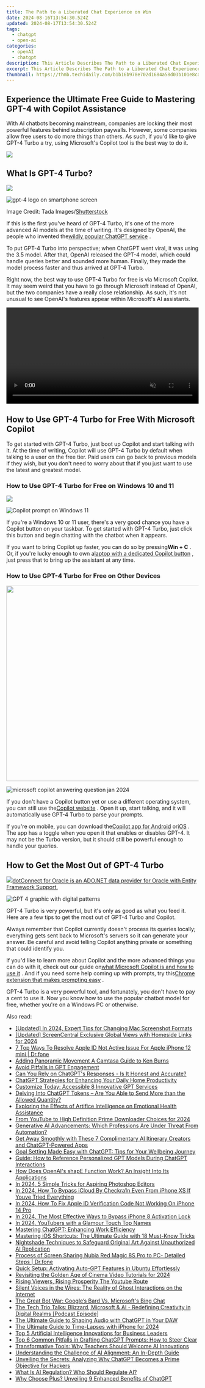```yaml
---
title: The Path to a Liberated Chat Experience on Win
date: 2024-08-16T13:54:30.524Z
updated: 2024-08-17T13:54:30.524Z
tags:
  - chatgpt
  - open-ai
categories:
  - openAI
  - chatgpt
description: This Article Describes The Path to a Liberated Chat Experience on Win
excerpt: This Article Describes The Path to a Liberated Chat Experience on Win
thumbnail: https://thmb.techidaily.com/b1b16b978e702d1684a58d03b101e8cae7dbba962afe3131815c9477f19cbcf4.jpg
---
```


## Experience the Ultimate Free Guide to Mastering GPT-4 with Copilot Assistance

 With AI chatbots becoming mainstream, companies are locking their most powerful features behind subscription paywalls. However, some companies allow free users to do more things than others. As such, if you'd like to give GPT-4 Turbo a try, using Microsoft's Copilot tool is the best way to do it.

<!-- affiliate ads begin -->
<a href="https://store.revouninstaller.com/order/checkout.php?PRODS=28010250&QTY=1&AFFILIATE=108875&CART=1"><img src="https://secure.avangate.com/images/merchant/4282ec8de8c9be897e7aff4aa231b1a4/336__280a.jpg" border="0"></a>
<!-- affiliate ads end -->
## What Is GPT-4 Turbo?

<!-- affiliate ads begin -->
<a href="https://shop.copernic.com/order/checkout.php?PRODS=41033091&QTY=1&AFFILIATE=108875&CART=1"><img src="https://secure.2checkout.com/images/merchant/8d30aa96e72440759f74bd2306c1fa3d/Copernic-2023-Affiliate-728x90-Advanced.png" border="0"></a>
<!-- affiliate ads end -->
![gpt-4 logo on smartphone screen](https://thmb.techidaily.com/9332c7608a3b7c0a804f93bd3e8889a390304fedee62792e7be872d16bace959.jpg)

 Image Credit: Tada Images/[Shutterstock](https://www.shutterstock.com/image-photo/portland-usa-mar-15-2023-webpage-2275173419)

 If this is the first you've heard of GPT-4 Turbo, it's one of the more advanced AI models at the time of writing. It's designed by OpenAI, the people who invented the[wildly popular ChatGPT service](https://www.makeuseof.com/things-you-can-do-with-chatgpt/) .

 To put GPT-4 Turbo into perspective; when ChatGPT went viral, it was using the 3.5 model. After that, OpenAI released the GPT-4 model, which could handle queries better and sounded more human. Finally, they made the model process faster and thus arrived at GPT-4 Turbo.

 Right now, the best way to use GPT-4 Turbo for free is via Microsoft Copilot. It may seem weird that you have to go through Microsoft instead of OpenAI, but the two companies have a really close relationship. As such, it's not unusual to see OpenAI's features appear within Microsoft's AI assistants.

<!-- affiliate ads begin -->
<a href="https://secure.2checkout.com/order/checkout.php?PRODS=36506229&QTY=1&AFFILIATE=108875&CART=1"><video width="100%" height="" class="rounded-t-md shadow-lg relative z-20" controls="" autoplay="" loop="" muted="" playsinline="" webkit-playinginline="">
<source type="video/mp4" src="https://aidaform.com/images/videos/aidaform-welcome-site.mp4"><source type="video/webm" src="https://aidaform.com/images/videos/aidaform-welcome-site.webm"></video></a>
<!-- affiliate ads end -->
## How to Use GPT-4 Turbo for Free With Microsoft Copilot

 To get started with GPT-4 Turbo, just boot up Copilot and start talking with it. At the time of writing, Copilot will use GPT-4 Turbo by default when talking to a user on the free tier. Paid users can go back to previous models if they wish, but you don't need to worry about that if you just want to use the latest and greatest model.

### How to Use GPT-4 Turbo for Free on Windows 10 and 11

<!-- affiliate ads begin -->
<a href="https://store.massmailsoftware.com/order/checkout.php?PRODS=1047974&QTY=1&AFFILIATE=108875&CART=1"><img src="https://secure.avangate.com/images/merchant/dc87c13749315c7217cdc4ac692e704c/banera_for_partners-04_%281%29.jpg" border="0"></a>
<!-- affiliate ads end -->
![Copilot prompt on Windows 11](https://static1.makeuseofimages.com/wordpress/wp-content/uploads/2024/03/copilot-prompt-on-windows-11.jpg)

 If you're a Windows 10 or 11 user, there's a very good chance you have a Copilot button on your taskbar. To get started with GPT-4 Turbo, just click this button and begin chatting with the chatbot when it appears.

 If you want to bring Copilot up faster, you can do so by pressing**Win + C** . Or, if you're lucky enough to own a[laptop with a dedicated Copilot button](https://www.makeuseof.com/microsofts-copilot-key-windows-11-pc/) , just press that to bring up the assistant at any time.

### How to Use GPT-4 Turbo for Free on Other Devices

<!-- affiliate ads begin -->
<a href="https://ephamedtechinc.pxf.io/c/5597632/2095369/26400" target="_top" id="2095369"><img src="//a.impactradius-go.com/display-ad/26400-2095369" border="0" alt="" width="1024" height="512"/></a><img height="0" width="0" src="https://imp.pxf.io/i/5597632/2095369/26400" style="position:absolute;visibility:hidden;" border="0" />
<!-- affiliate ads end -->
![microsoft copilot answering question jan 2024](https://static1.makeuseofimages.com/wordpress/wp-content/uploads/2024/01/microsoft-copilot-answering-question-jan-2024.jpg)

 If you don't have a Copilot button yet or use a different operating system, you can still use the[Copilot website](https://copilot.microsoft.com/) . Open it up, start talking, and it will automatically use GPT-4 Turbo to parse your prompts.

 If you're on mobile, you can download the[Copilot app for Android](https://www.anrdoezrs.net/links/7251228/type/dlg/sid/UUmuoUeUpU2032122/https://play.google.com/store/apps/details?id=com.microsoft.copilot&hl=en&gl=US) or[iOS](https://apps.apple.com/us/app/microsoft-copilot/id6472538445) . The app has a toggle when you open it that enables or disables GPT-4\. It may not be the Turbo version, but it should still be powerful enough to handle your queries.

## How to Get the Most Out of GPT-4 Turbo

<!-- affiliate ads begin -->
<a href="https://checkout.devart.com/order/checkout.php?PRODS=5023555&QTY=1&AFFILIATE=108875&CART=1"><img src="https://secure.avangate.com/images/merchant/45b430710ad04765a6afd58d9d9fafca/products/dotConnect_O.png" border="0">dotConnect for Oracle is an ADO.NET data provider for Oracle with Entity Framework Support.</a>
<!-- affiliate ads end -->
![GPT 4 graphic with digital patterns](https://static1.makeuseofimages.com/wordpress/wp-content/uploads/2024/01/gpt-4-graphic-with-digital-patterns.jpg)

 GPT-4 Turbo is very powerful, but it's only as good as what you feed it. Here are a few tips to get the most out of GPT-4 Turbo and Copilot.

 Always remember that Copilot currently doesn't process its queries locally; everything gets sent back to Microsoft's servers so it can generate your answer. Be careful and avoid telling Copilot anything private or something that could identify you.

 If you'd like to learn more about Copilot and the more advanced things you can do with it, check out our guide on[what Microsoft Copilot is and how to use it](https://www.makeuseof.com/what-is-microsoft-365-copilot/) . And if you need some help coming up with prompts, try this[Chrome extension that makes prompting easy](https://www.makeuseof.com/aiprm-chrome-extension-makes-chatgpt-prompting-easy/) .

 GPT-4 Turbo is a very powerful tool, and fortunately, you don't have to pay a cent to use it. Now you know how to use the popular chatbot model for free, whether you're on a Windows PC or otherwise.


<ins class="adsbygoogle"
     style="display:block"
     data-ad-format="autorelaxed"
     data-ad-client="ca-pub-7571918770474297"
     data-ad-slot="1223367746"></ins>



<ins class="adsbygoogle"
     style="display:block"
     data-ad-client="ca-pub-7571918770474297"
     data-ad-slot="8358498916"
     data-ad-format="auto"
     data-full-width-responsive="true"></ins>

<span class="atpl-alsoreadstyle">Also read:</span>
<div><ul>
<li><a href="https://screen-capture.techidaily.com/updated-in-2024-expert-tips-for-changing-mac-screenshot-formats/"><u>[Updated] In 2024, Expert Tips for Changing Mac Screenshot Formats</u></a></li>
<li><a href="https://vp-tips.techidaily.com/updated-screencentral-exclusive-global-views-with-homeside-links-for-2024/"><u>[Updated] ScreenCentral  Exclusive Global Views with Homeside Links for 2024</u></a></li>
<li><a href="https://iphone-unlock.techidaily.com/7-top-ways-to-resolve-apple-id-not-active-issue-for-apple-iphone-12-mini-drfone-by-drfone-ios/"><u>7 Top Ways To Resolve Apple ID Not Active Issue For Apple iPhone 12 mini | Dr.fone</u></a></li>
<li><a href="https://visual-screen-recording.techidaily.com/adding-panoramic-movement-a-camtasa-guide-to-ken-burns/"><u>Adding Panoramic Movement  A Camtasa Guide to Ken Burns</u></a></li>
<li><a href="https://tech-revival.techidaily.com/avoid-pitfalls-in-gpt-engagement/"><u>Avoid Pitfalls in GPT Engagement</u></a></li>
<li><a href="https://tech-revival.techidaily.com/can-you-rely-on-chatgpts-responses-is-it-honest-and-accurate/"><u>Can You Rely on ChatGPT's Responses - Is It Honest and Accurate?</u></a></li>
<li><a href="https://tech-revival.techidaily.com/chatgpt-strategies-for-enhancing-your-daily-home-productivity/"><u>ChatGPT Strategies for Enhancing Your Daily Home Productivity</u></a></li>
<li><a href="https://tech-revival.techidaily.com/customize-today-accessible-8-innovative-gpt-services/"><u>Customize Today: Accessible 8 Innovative GPT Services</u></a></li>
<li><a href="https://tech-revival.techidaily.com/delving-into-chatgpt-tokens-are-you-able-to-send-more-than-the-allowed-quantity/"><u>Delving Into ChatGPT Tokens – Are You Able to Send More than the Allowed Quantity?</u></a></li>
<li><a href="https://tech-revival.techidaily.com/exploring-the-effects-of-artifice-intelligence-on-emotional-health-assistance/"><u>Exploring the Effects of Artifice Intelligence on Emotional Health Assistance</u></a></li>
<li><a href="https://some-techniques.techidaily.com/from-youtube-to-high-definition-prime-downloader-choices-for-2024/"><u>From YouTube to High Definition  Prime Downloader Choices for 2024</u></a></li>
<li><a href="https://tech-revival.techidaily.com/generative-ai-advancements-which-professions-are-under-threat-from-automation/"><u>Generative AI Advancements: Which Professions Are Under Threat From Automation?</u></a></li>
<li><a href="https://tech-revival.techidaily.com/get-away-smoothly-with-these-7-complimentary-ai-itinerary-creators-and-chatgpt-powered-apps/"><u>Get Away Smoothly with These 7 Complimentary AI Itinerary Creators and ChatGPT-Powered Apps</u></a></li>
<li><a href="https://tech-revival.techidaily.com/goal-setting-made-easy-with-chatgpt-tips-for-your-wellbeing-journey/"><u>Goal Setting Made Easy with ChatGPT: Tips for Your Wellbeing Journey</u></a></li>
<li><a href="https://tech-revival.techidaily.com/guide-how-to-reference-personalized-gpt-models-during-chatgpt-interactions/"><u>Guide: How to Reference Personalized GPT Models During ChatGPT Interactions</u></a></li>
<li><a href="https://tech-revival.techidaily.com/how-does-openais-shape-function-work-an-insight-into-its-applications/"><u>How Does OpenAI's shapE Function Work? An Insight Into Its Applications</u></a></li>
<li><a href="https://extra-hints.techidaily.com/in-2024-5-simple-tricks-for-aspiring-photoshop-editors/"><u>In 2024, 5 Simple Tricks for Aspiring Photoshop Editors</u></a></li>
<li><a href="https://activate-lock.techidaily.com/in-2024-how-to-bypass-icloud-by-checkra1n-even-from-iphone-xs-if-youve-tried-everything-by-drfone-ios/"><u>In 2024, How To Bypass iCloud By Checkra1n Even From iPhone XS If Youve Tried Everything</u></a></li>
<li><a href="https://apple-account.techidaily.com/in-2024-how-to-fix-apple-id-verification-code-not-working-on-iphone-14-pro-by-drfone-ios/"><u>In 2024, How To Fix Apple ID Verification Code Not Working On iPhone 14 Pro</u></a></li>
<li><a href="https://activate-lock.techidaily.com/in-2024-the-most-effective-ways-to-bypass-iphone-8-activation-lock-by-drfone-ios/"><u>In 2024, The Most Effective Ways to Bypass iPhone 8 Activation Lock</u></a></li>
<li><a href="https://youtube-web.techidaily.com/24-youtubers-with-a-glamour-touch-top-names/"><u>In 2024, YouTubers with a Glamour Touch  Top Names</u></a></li>
<li><a href="https://tech-revival.techidaily.com/mastering-chatgpt-enhancing-work-efficiency/"><u>Mastering ChatGPT: Enhancing Work Efficiency</u></a></li>
<li><a href="https://tech-recovery.techidaily.com/mastering-ios-shortcuts-the-ultimate-guide-with-18-must-know-tricks/"><u>Mastering iOS Shortcuts: The Ultimate Guide with 18 Must-Know Tricks</u></a></li>
<li><a href="https://tech-revival.techidaily.com/nightshade-techniques-to-safeguard-original-art-against-unauthorized-ai-replication/"><u>Nightshade Techniques to Safeguard Original Art Against Unauthorized AI Replication</u></a></li>
<li><a href="https://screen-mirror.techidaily.com/process-of-screen-sharing-nubia-red-magic-8s-pro-to-pc-detailed-steps-drfone-by-drfone-android/"><u>Process of Screen Sharing Nubia Red Magic 8S Pro to PC- Detailed Steps | Dr.fone</u></a></li>
<li><a href="https://tech-revival.techidaily.com/quick-setup-activating-auto-gpt-features-in-ubuntu-effortlessly/"><u>Quick Setup: Activating Auto-GPT Features in Ubuntu Effortlessly</u></a></li>
<li><a href="https://facebook-video-footage.techidaily.com/revisiting-the-golden-age-of-cinema-video-tutorials-for-2024/"><u>Revisiting the Golden Age of Cinema  Video Tutorials for 2024</u></a></li>
<li><a href="https://youtube-clips.techidaily.com/rising-viewers-rising-prosperity-the-youtube-route/"><u>Rising Viewers, Rising Prosperity  The Youtube Route</u></a></li>
<li><a href="https://tech-revival.techidaily.com/silent-voices-in-the-wires-the-reality-of-ghost-interactions-on-the-internet/"><u>Silent Voices in the Wires: The Reality of Ghost Interactions on the Internet</u></a></li>
<li><a href="https://tech-revival.techidaily.com/the-great-bot-war-googles-bard-vs-microsofts-bing-chat/"><u>The Great Bot War: Google’s Bard Vs. Microsoft's Bing Chat</u></a></li>
<li><a href="https://tech-revival.techidaily.com/the-tech-trio-talks-blizzard-microsoft-and-ai-redefining-creativity-in-digital-realms-podcast-episode/"><u>The Tech Trio Talks: Blizzard, Microsoft & AI - Redefining Creativity in Digital Realms [Podcast Episode]</u></a></li>
<li><a href="https://tech-revival.techidaily.com/the-ultimate-guide-to-shaping-audio-with-chatgpt-in-your-daw/"><u>The Ultimate Guide to Shaping Audio with ChatGPT in Your DAW</u></a></li>
<li><a href="https://screen-activity-recording.techidaily.com/the-ultimate-guide-to-time-lapses-with-iphone-for-2024/"><u>The Ultimate Guide to Time-Lapses with iPhone for 2024</u></a></li>
<li><a href="https://tech-revival.techidaily.com/top-5-artificial-intelligence-innovations-for-business-leaders/"><u>Top 5 Artificial Intelligence Innovations for Business Leaders</u></a></li>
<li><a href="https://tech-revival.techidaily.com/top-6-common-pitfalls-in-crafting-chatgpt-prompts-how-to-steer-clear/"><u>Top 6 Common Pitfalls in Crafting ChatGPT Prompts: How to Steer Clear</u></a></li>
<li><a href="https://tech-revival.techidaily.com/transformative-tools-why-teachers-should-welcome-ai-innovations/"><u>Transformative Tools: Why Teachers Should Welcome AI Innovations</u></a></li>
<li><a href="https://tech-revival.techidaily.com/understanding-the-challenge-of-ai-alignment-an-in-depth-guide/"><u>Understanding the Challenge of AI Alignment: An In-Depth Guide</u></a></li>
<li><a href="https://tech-revival.techidaily.com/unveiling-the-secrets-analyzing-why-chatgpt-becomes-a-prime-objective-for-hackers/"><u>Unveiling the Secrets: Analyzing Why ChatGPT Becomes a Prime Objective for Hackers</u></a></li>
<li><a href="https://tech-revival.techidaily.com/what-is-ai-regulation-who-should-regulate-ai/"><u>What Is AI Regulation? Who Should Regulate AI?</u></a></li>
<li><a href="https://tech-revival.techidaily.com/why-choose-plus-unveiling-9-enhanced-benefits-of-chatgpt/"><u>Why Choose Plus? Unveiling 9 Enhanced Benefits of ChatGPT</u></a></li>
</ul></div>
